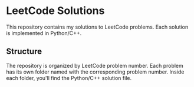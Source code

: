 # LeetCode Solutions

This repository contains my solutions to LeetCode problems. Each solution is implemented in Python/C++.

## Structure

The repository is organized by LeetCode problem number. Each problem has its own folder named with the corresponding problem number. Inside each folder, you'll find the Python/C++ solution file.
